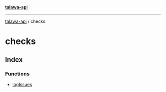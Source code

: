 [**talawa-api**](../README.md)

***

[talawa-api](../modules.md) / checks

# checks

## Index

### Functions

- [logIssues](functions/logIssues.md)
